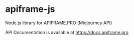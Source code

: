 # apiframe-js
Node.js library for APIFRAME.PRO (Midjourney API)

API Documentation is available at https://docs.apiframe.pro